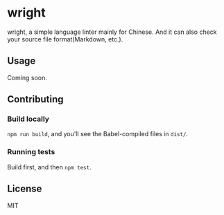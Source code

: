 # wright
wright, a simple language linter mainly for Chinese. And it can also check your source file format(Markdown, etc.).

## Usage

Coming soon.

## Contributing

### Build locally

`npm run build`, and you'll see the Babel-compiled files in `dist/`.

### Running tests

Build first, and then `npm test`.

## License

MIT
